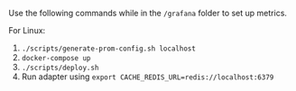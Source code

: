 Use the following commands while in the `/grafana` folder to set up metrics.

For Linux:

1. `./scripts/generate-prom-config.sh localhost`
2. `docker-compose up`
3. `./scripts/deploy.sh`
4. Run adapter using `export CACHE_REDIS_URL=redis://localhost:6379`
